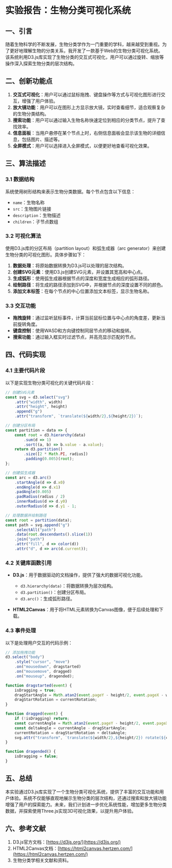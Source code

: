 # 实验报告：生物分类可视化系统

## 一、引言

随着生物科学的不断发展，生物分类学作为一门重要的学科，越来越受到重视。为了更好地理解生物的分类关系，我开发了一款基于Web的生物分类可视化系统。该系统利用D3.js库实现了生物分类的交互式可视化，用户可以通过旋转、缩放等操作深入探索生物分类的层次结构。

## 二、创新功能点

1. **交互式可视化**：用户可以通过鼠标拖拽、键盘操作等方式与可视化图形进行交互，增强了用户体验。
2. **放大镜功能**：用户可以在图形上方显示放大镜，实时查看细节，适合观察复杂的生物分类结构。
3. **搜索功能**：用户可以通过输入生物名称快速定位到相应的分类节点，提升了查找效率。
4. **信息面板**：当用户悬停在某个节点上时，右侧信息面板会显示该生物的详细信息，包括图片、描述等。
5. **全屏模式**：用户可以选择进入全屏模式，以便更好地查看可视化效果。

## 三、算法描述

### 3.1 数据结构

系统使用树形结构来表示生物分类数据。每个节点包含以下信息：
- `name`：生物名称
- `src`：生物图片链接
- `description`：生物描述
- `children`：子节点数组

### 3.2 可视化算法

使用D3.js库的分区布局（partition layout）和弧生成器（arc generator）来创建生物分类的可视化图形。具体步骤如下：

1. **数据处理**：将原始数据转换为D3.js可以处理的层次结构。
2. **创建SVG元素**：使用D3.js创建SVG元素，并设置其宽高和中心点。
3. **生成弧形**：使用弧生成器根据节点的深度和宽度生成相应的弧形路径。
4. **绘制路径**：将生成的路径添加到SVG中，并根据节点的深度设置不同的颜色。
5. **添加文本标签**：在每个节点的中心位置添加文本标签，显示生物名称。

### 3.3 交互功能

- **拖拽旋转**：通过监听鼠标事件，计算当前鼠标位置与中心点的角度差，更新当前旋转角度。
- **键盘控制**：使用WASD和方向键控制同层节点的移动和旋转。
- **搜索功能**：通过输入框实时过滤节点，并高亮显示匹配的节点。

## 四、代码实现

### 4.1 主要代码片段

以下是实现生物分类可视化的关键代码片段：

```javascript
// 创建SVG元素
const svg = d3.select("svg")
    .attr("width", width)
    .attr("height", height)
    .append("g")
    .attr("transform", `translate(${width/2},${height/2})`);

// 创建分区布局
const partition = data => {
    const root = d3.hierarchy(data)
        .sum(d => 1)
        .sort((a, b) => b.value - a.value);
    return d3.partition()
        .size([2 * Math.PI, radius])
        .padding(0.005)(root);
};

// 创建弧生成器
const arc = d3.arc()
    .startAngle(d => d.x0)
    .endAngle(d => d.x1)
    .padAngle(0.005)
    .padRadius(radius / 2)
    .innerRadius(d => d.y0)
    .outerRadius(d => d.y1 - 1;

// 处理数据并绘制路径
const root = partition(data);
const path = svg.append("g")
    .selectAll("path")
    .data(root.descendants().slice(1))
    .join("path")
    .attr("fill", d => color(d))
    .attr("d", d => arc(d.current));
```

### 4.2 关键库函数引用

- **D3.js**：用于数据驱动的文档操作，提供了强大的数据可视化功能。
  - `d3.hierarchy(data)`：将数据转换为层次结构。
  - `d3.partition()`：创建分区布局。
  - `d3.arc()`：生成弧形路径。

- **HTML2Canvas**：用于将HTML元素转换为Canvas图像，便于后续处理和下载。

### 4.3 事件处理

以下是处理用户交互的代码示例：

```javascript
// 添加拖拽功能
d3.select("body")
    .style("cursor", "move")
    .on("mousedown", dragstarted)
    .on("mousemove", dragged)
    .on("mouseup", dragended);

function dragstarted(event) {
    isDragging = true;
    dragStartAngle = Math.atan2(event.pageY - height/2, event.pageX - width/2) * 180 / Math.PI;
    dragStartRotation = currentRotation;
}

function dragged(event) {
    if (!isDragging) return;
    const currentAngle = Math.atan2(event.pageY - height/2, event.pageX - width/2) * 180 / Math.PI;
    const deltaAngle = currentAngle - dragStartAngle;
    currentRotation = dragStartRotation + deltaAngle;
    svg.attr("transform", `translate(${width/2},${height/2}) rotate(${currentRotation})`);
}

function dragended() {
    isDragging = false;
}
```

## 五、总结

本实验通过D3.js库实现了一个生物分类可视化系统，提供了丰富的交互功能和用户体验。系统不仅能够直观地展示生物分类的层次结构，还通过搜索和放大镜功能增强了用户的探索能力。未来，我们计划进一步优化系统性能，增加更多生物分类数据，并探索使用Three.js实现3D可视化效果，以提升用户体验。

## 六、参考文献

1. D3.js官方文档：[https://d3js.org/](https://d3js.org/)
2. HTML2Canvas文档：[https://html2canvas.hertzen.com/](https://html2canvas.hertzen.com/)
3. 生物分类学相关文献和资料。
